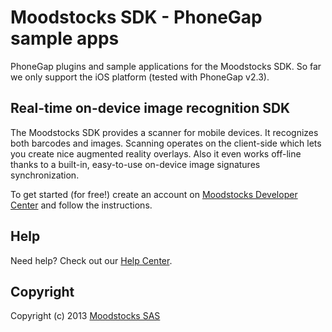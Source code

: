 # Moodstocks SDK - PhoneGap sample apps

PhoneGap plugins and sample applications for the Moodstocks SDK. So far we only support the iOS platform (tested with PhoneGap v2.3).

## Real-time on-device image recognition SDK

The Moodstocks SDK provides a scanner for mobile devices. It recognizes both barcodes and images. Scanning operates on the client-side which lets you create nice augmented reality overlays. Also it even works off-line thanks to a built-in, easy-to-use on-device image signatures synchronization.

To get started (for free!) create an account on [Moodstocks Developer Center](https://developers.moodstocks.com/) and follow the instructions.

## Help

Need help? Check out our [Help Center](http://help.moodstocks.com/).

## Copyright

Copyright (c) 2013 [Moodstocks SAS](http://www.moodstocks.com)
